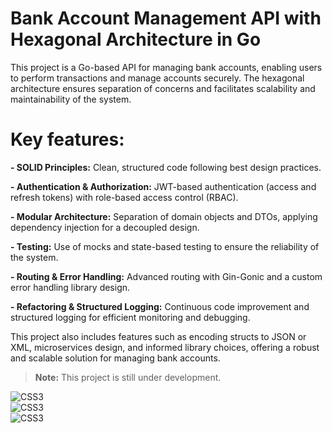 # Bank Account Management API with Hexagonal Architecture in Go
This project is a Go-based API for managing bank accounts, enabling users to perform transactions and manage accounts securely. The hexagonal architecture ensures separation of concerns and facilitates scalability and maintainability of the system.

# Key features:

**- SOLID Principles:** Clean, structured code following best design practices.  

**- Authentication & Authorization:** JWT-based authentication (access and refresh tokens) with role-based access control (RBAC).  

**- Modular Architecture:** Separation of domain objects and DTOs, applying dependency injection for a decoupled design.  

**- Testing:** Use of mocks and state-based testing to ensure the reliability of the system.  

**- Routing & Error Handling:** Advanced routing with Gin-Gonic and a custom error handling library design.  

**- Refactoring & Structured Logging:** Continuous code improvement and structured logging for efficient monitoring and debugging.  

This project also includes features such as encoding structs to JSON or XML, microservices design, and informed library choices, offering a robust and scalable solution for managing bank accounts.

> **Note:** This project is still under development.

![CSS3](https://img.shields.io/badge/Go-00ADD8?style=for-the-badge&logo=go&logoColor=white)  
![CSS3](https://img.shields.io/badge/PostgreSQL-316192?style=for-the-badge&logo=postgresql&logoColor=white)  
![CSS3](https://img.shields.io/badge/GitHub-100000?style=for-the-badge&logo=github&logoColor=white)
